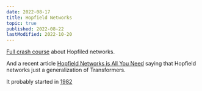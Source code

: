 ```yaml
---
date: 2022-08-17
title: Hopfield Networks
topic: true
published: 2022-08-22
lastModified: 2022-10-20
---
```


[Full crash course](http://www.scholarpedia.org/article/Hopfield_network) about Hopfiled networks.

And a recent article [Hopfield Networks is All You Need](https://arxiv.org/abs/2008.02217) saying that Hopfield networks just a generalization of Transformers.

It probably started in [1982](https://www.pnas.org/doi/10.1073/pnas.79.8.2554)